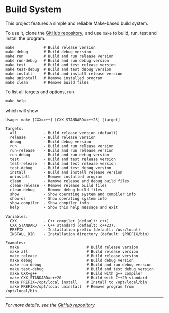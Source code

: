 # Build System

This project features a simple and reliable Make-based build system.

To use it, clone the [GitHub repository](https://github.com/aafulei/cpp-today),
and use `make` to build, run, test and install the program.

```shell
make             # Build release version
make debug       # Build debug version
make run         # Build and run release version
make run-debug   # Build and run debug version
make test        # Build and test release version
make test-debug  # Build and test debug version
make install     # Build and install release version
make uninstall   # Remove installed program
make clean       # Remove build files
```

To list all targets and options, run

```shell
make help
```

which will show

```
Usage: make [CXX=c++] [CXX_STANDARD=c++23] [target]

Targets:
  all            - Build release version (default)
  release        - Build release version
  debug          - Build debug version
  run            - Build and run release version
  run-release    - Build and run release version
  run-debug      - Build and run debug version
  test           - Build and test release version
  test-release   - Build and test release version
  test-debug     - Build and test debug version
  install        - Build and install release version
  uninstall      - Remove installed program
  clean          - Remove release and debug build files
  clean-release  - Remove release build files
  clean-debug    - Remove debug build files
  show           - Show operating system and compiler info
  show-os        - Show operating system info
  show-compiler  - Show compiler info
  help           - Show this help message and exit

Variables:
  CXX            - C++ compiler (default: c++).
  CXX_STANDARD   - C++ standard (default: c++23).
  PREFIX         - Installation prefix (default: /usr/local)
  INSTALL_DIR    - Installation directory (default: $PREFIX/bin)

Examples:
  make                              # Build release version
  make all                          # Build release version
  make release                      # Build release version
  make debug                        # Build debug version
  make run-debug                    # Build and run debug version
  make test-debug                   # Build and test debug version
  make CXX=g++                      # Build with g++ compiler
  make CXX_STANDARD=c++20           # Build with C++20 standard
  make PREFIX=/opt/local install    # Install to /opt/local/bin
  make PREFIX=/opt/local uninstall  # Remove program from /opt/local/bin
```

---

*For more details, see the
[GitHub repository](https://github.com/aafulei/cpp-today).*
